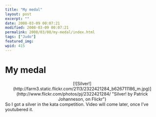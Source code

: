 ```yaml
---
title: "My medal"
layout: post
excerpt: ""
date: 2008-03-09 00:07:21
modified: 2008-03-09 00:07:21
permalink: 2008/03/08/my-medal/index.html
tags: ["Judo"]
featured_img: 
wpid: 415
---
```


# My medal

<div align="center">[![Silver!](http://farm3.static.flickr.com/2113/2322421284_b626711186_m.jpg)](http://www.flickr.com/photos/pj/2322421284/ "Silver! by Patrick Johanneson, on Flickr")</div>So I got a silver in the kata competition. Video will come later, once I’ve youtubered it.